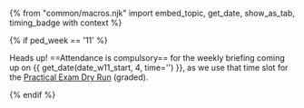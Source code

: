{% from "common/macros.njk" import embed_topic, get_date, show_as_tab, timing_badge with context %}
<!--box type="info" header="****Next week's lecture (and the PE Dry Run) ==rescheduled!==****">

Heads up! As the following lecture (not this week's one) falls on a public holiday, it will be moved to the day after i.e., Saturday Apr 3rd 2-4pm.
==Attendance is compulsory==, as the lecture slot is also used for the Practical Exam Dry Run (<span class="text-danger">graded</span>).

</box-->
{% if ped_week == '11' %}
<box type="info" header="****Next week's briefing (and the PE Dry Run)****">

Heads up! ==Attendance is compulsory== for the weekly briefing coming up on {{ get_date(date_w11_start, 4, time='') }}, as we use that time slot for the [Practical Exam Dry Run](../../admin/tp-ped.md) (<span class="text-danger">graded</span>).

</box>
<p/>
{% endif %}
